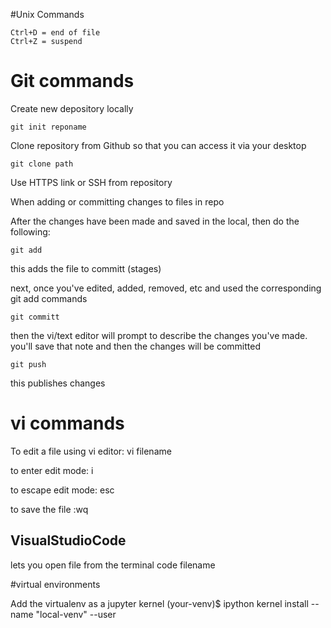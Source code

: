 #Unix Commands

	Ctrl+D = end of file 
	Ctrl+Z = suspend 

# Git commands

Create new depository locally 

	git init reponame

Clone repository from Github so that you can access it via your desktop

	git clone path

Use HTTPS link or SSH from repository 

When adding or committing changes to files in repo

After the changes have been made and saved in the local, then do the following:

	git add

this adds the file to committ (stages)

next, once you've edited, added, removed, etc and used the corresponding git add commands

	git committ

then the vi/text editor will prompt to describe the changes you've made. you'll save that note and then the changes will be committed 

	git push

this publishes changes


# vi commands

To edit a file using vi editor:
	vi filename


to enter edit mode:
	i

to escape edit mode:
	esc

to save the file
	:wq


## VisualStudioCode

lets you open file from the terminal
	code filename


 

#virtual environments


Add the virtualenv as a jupyter kernel
	(your-venv)$ ipython kernel install --name "local-venv" --user





